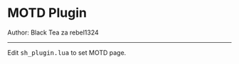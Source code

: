 # MOTD Plugin
Author: Black Tea za rebel1324


---
<p>Edit <tt>sh_plugin.lua</tt> to set MOTD page.</p>